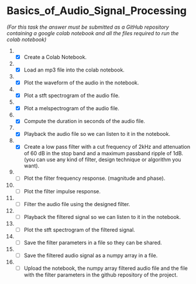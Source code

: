 # Basics_of_Audio_Signal_Processing

*(For this task the answer must be submitted as a GitHub repository containing a google colab notebook and all the files required to run the colab notebook)*

01. - [x] Create a Colab Notebook. 
02. - [x] Load an mp3 file into the colab notebook.
03. - [x] Plot the waveform of the audio in the notebook.
04. - [x] Plot a stft spectrogram of the audio file.
05. - [x] Plot a melspectrogram of the audio file.
06. - [x] Compute the duration in seconds of the audio file.
07. - [x] Playback the audio file so we can listen to it in the notebook.
08. - [x] Create a low pass filter with a cut frequency of 2kHz and attenuation of 60 dB in the stop band and a maximum passband ripple of 1dB. (you can use any kind of filter, design technique or algorithm you want).
09. - [ ] Plot the filter frequency response. (magnitude and phase).
10. - [ ] Plot the filter impulse response.
11. - [ ] Filter the audio file using the designed filter.
12. - [ ] Playback the filtered signal so we can listen to it in the notebook.
13. - [ ] Plot the stft spectrogram of the filtered signal.
14. - [ ] Save the filter parameters in a file so they can be shared.
15. - [ ] Save the filtered audio signal as a numpy array in a file.
16. - [ ] Upload the notebook, the numpy array filtered audio file and the file with the filter parameters in the github repository of the project.
